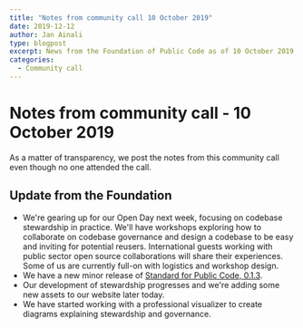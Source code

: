 ```yaml
---
title: "Notes from community call 10 October 2019"
date: 2019-12-12
author: Jan Ainali
type: blogpost
excerpt: News from the Foundation of Public Code as of 10 October 2019.
categories:
  - Community call
---
```


# Notes from community call - 10 October 2019

As a matter of transparency, we post the notes from this community call even though no one attended the call.

## Update from the Foundation

* We're gearing up for our Open Day next week, focusing on codebase stewardship in practice. We'll have workshops exploring how to collaborate on codebase governance and design a codebase to be easy and inviting for potential reusers. International guests working with public sector open source collaborations will share their experiences. Some of us are currently full-on with logistics and workshop design.
* We have a new minor release of [Standard for Public Code, 0.1.3](https://github.com/publiccodenet/standard/releases/tag/0.1.3).
* Our development of stewardship progresses and we're adding some new assets to our website later today.
* We have started working with a professional visualizer to create diagrams explaining stewardship and governance.
